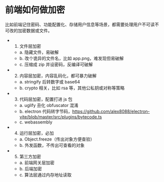 # 前端如何做加密

比如前端记住密码、功能配置化、存储用户信息等场景，都需要处理用户不可读不可改的加密数据或文件。

- 1. 文件层加密
  - a. 隐藏文件，易破解
  - b. 改个诡异的文件名，比如 app.png，难发现但易破解
  - c. 压缩成 zip 并设密码，反编译可破解
- 2. 内容层加密，内容乱码化，都可暴力破解
  - a. stringify 后转数字或 base64
  - b. crypto 相关，比如 rsa 等，其他公私钥或对称等策略
- 3. 代码层加密，配置打进 js 包
  - a. uglify 丑化 obfuscator 混淆
  - b. electron 代码转字节码，https://github.com/alex8088/electron-vite/blob/master/src/plugins/bytecode.ts 
  - c. webassembly
- 4. 运行层加密，必加
  - a. Object.freeze（传出对象方便查验）
  - b. 外发函数，不传出可查看的对象
- 5. 第三方加密
  - a. 前端网关层加密
  - b. 后端加密
  - c. 算法层通过内存地址读取
